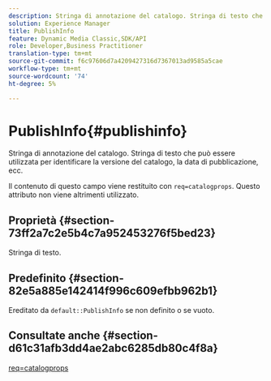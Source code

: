 ```yaml
---
description: Stringa di annotazione del catalogo. Stringa di testo che può essere utilizzata per identificare la versione del catalogo, la data di pubblicazione, ecc.
solution: Experience Manager
title: PublishInfo
feature: Dynamic Media Classic,SDK/API
role: Developer,Business Practitioner
translation-type: tm+mt
source-git-commit: f6c97606d7a4209427316d7367013ad9585a5cae
workflow-type: tm+mt
source-wordcount: '74'
ht-degree: 5%

---
```



# PublishInfo{#publishinfo}

Stringa di annotazione del catalogo. Stringa di testo che può essere utilizzata per identificare la versione del catalogo, la data di pubblicazione, ecc.

Il contenuto di questo campo viene restituito con `req=catalogprops`. Questo attributo non viene altrimenti utilizzato.

## Proprietà {#section-73ff2a7c2e5b4c7a952453276f5bed23}

Stringa di testo.

## Predefinito {#section-82e5a885e142414f996c609efbb962b1}

Ereditato da `default::PublishInfo` se non definito o se vuoto.

## Consultate anche {#section-d61c31afb3dd4ae2abc6285db80c4f8a}

[req=catalogprops](../../../../../is-api/http-ref/image-serving-api-ref/c-http-protocol-reference/c-command-reference/r-req/r-catalogprops.md#reference-d7f7438291dd44a1afb6963155625426)

